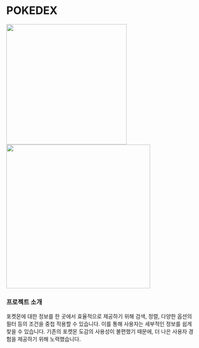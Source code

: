 # POKEDEX
<img src="https://github.com/KIMYOUNGWOON/PokemonBook/assets/126956430/728ba930-6c3a-421b-a9eb-5b8ed848276b" width="317"/> <img src="https://github.com/KIMYOUNGWOON/PokemonBook/assets/126956430/b682974b-0cda-4c6d-bea1-856a217529da" width="379"/>

### 프로젝트 소개
포켓몬에 대한 정보를 한 곳에서 효율적으로 제공하기 위해 검색, 정렬, 다양한 옵션의 필터 등의 조건을 중첩 적용할 수 있습니다. 이를 통해 사용자는 세부적인 정보를 쉽게 찾을 수 있습니다. 기존의 포켓몬 도감의 사용성이 불편했기 때문에, 더 나은 사용자 경험을 제공하기 위해 노력했습니다.

